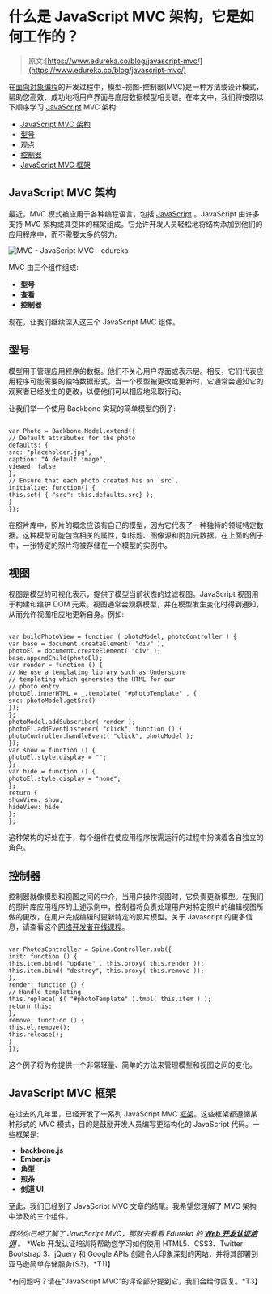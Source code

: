 # 什么是 JavaScript MVC 架构，它是如何工作的？

> 原文:[https://www.edureka.co/blog/javascript-mvc/](https://www.edureka.co/blog/javascript-mvc/)

在[面向对象编程](https://www.edureka.co/blog/javascript-object/)的开发过程中，模型-视图-控制器(MVC)是一种方法或设计模式，帮助您高效、成功地将用户界面与底层数据模型相关联。在本文中，我们将按照以下顺序学习 [JavaScript](https://www.edureka.co/javascript-jquery-training) MVC 架构:

*   [JavaScript MVC 架构](#javascriptmvc)
*   [型号](#models)
*   [观点](#views)
*   [控制器](#controllers)
*   [JavaScript MVC 框架](#framework)

## **JavaScript MVC 架构**

最近，MVC 模式被应用于各种编程语言，包括 [JavaScript](https://www.edureka.co/blog/javascript-tutorial/) 。JavaScript 由许多支持 MVC 架构或其变体的框架组成。它允许开发人员轻松地将结构添加到他们的应用程序中，而不需要太多的努力。

![MVC - JavaScript MVC - edureka](../Images/c978d16cee1466d6c4867d06a4ed7a08.png)

MVC 由三个组件组成:

*   **型号**
*   **查看**
*   **控制器**

现在，让我们继续深入这三个 JavaScript MVC 组件。

## **型号**

模型用于管理应用程序的数据。他们不关心用户界面或表示层。相反，它们代表应用程序可能需要的独特数据形式。当一个模型被更改或更新时，它通常会通知它的观察者已经发生的更改，以便他们可以相应地采取行动。

让我们举一个使用 Backbone 实现的简单模型的例子:

```

var Photo = Backbone.Model.extend({
// Default attributes for the photo
defaults: {
src: "placeholder.jpg",
caption: "A default image",
viewed: false
},
// Ensure that each photo created has an `src`.
initialize: function() {
this.set( { "src": this.defaults.src} );
}
});

```

在照片库中，照片的概念应该有自己的模型，因为它代表了一种独特的领域特定数据。这种模型可能包含相关的属性，如标题、图像源和附加元数据。在上面的例子中，一张特定的照片将被存储在一个模型的实例中。

## **视图**

视图是模型的可视化表示，提供了模型当前状态的过滤视图。JavaScript 视图用于构建和维护 DOM 元素。视图通常会观察模型，并在模型发生变化时得到通知，从而允许视图相应地更新自身。例如:

```

var buildPhotoView = function ( photoModel, photoController ) {
var base = document.createElement( "div" ),
photoEl = document.createElement( "div" );
base.appendChild(photoEl);
var render = function () {
// We use a templating library such as Underscore
// templating which generates the HTML for our
// photo entry
photoEl.innerHTML = _.template( "#photoTemplate" , {
src: photoModel.getSrc()
});
};
photoModel.addSubscriber( render );
photoEl.addEventListener( "click", function () {
photoController.handleEvent( "click", photoModel );
});
var show = function () {
photoEl.style.display = "";
};
var hide = function () {
photoEl.style.display = "none";
};
return {
showView: show,
hideView: hide
};
};

```

这种架构的好处在于，每个组件在使应用程序按需运行的过程中扮演着各自独立的角色。

## **控制器**

控制器就像模型和视图之间的中介，当用户操作视图时，它负责更新模型。在我们的照片库应用程序的上述示例中，控制器将负责处理用户对特定照片的编辑视图所做的更改，在用户完成编辑时更新特定的照片模型。关于 Javascript 的更多信息，请查看这个[网络开发者在线课程](https://www.edureka.co/masters-program/full-stack-developer-training)。

```

var PhotosController = Spine.Controller.sub({
init: function () {
this.item.bind( "update" , this.proxy( this.render ));
this.item.bind( "destroy", this.proxy( this.remove ));
},
render: function () {
// Handle templating
this.replace( $( "#photoTemplate" ).tmpl( this.item ) );
return this;
},
remove: function () {
this.el.remove();
this.release();
}
});

```

这个例子将为你提供一个非常轻量、简单的方法来管理模型和视图之间的变化。

## **JavaScript MVC 框架**

在过去的几年里，已经开发了一系列 JavaScript MVC [框架](https://www.edureka.co/blog/top-10-javascript-frameworks/)。这些框架都遵循某种形式的 MVC 模式，目的是鼓励开发人员编写更结构化的 JavaScript 代码。一些框架是:

*   **backbone.js**
*   **Ember.js**
*   **角型**
*   **煎茶**
*   **剑道 UI**

至此，我们已经到了 JavaScript MVC 文章的结尾。我希望您理解了 MVC 架构中涉及的三个组件。

*既然你已经了解了 JavaScript MVC，那就去看看 Edureka 的 **[Web 开发认证培训](https://www.edureka.co/complete-web-developer)** 。* *Web 开发认证培训将帮助您学习如何使用 HTML5、CSS3、Twitter Bootstrap 3、jQuery 和 Google APIs 创建令人印象深刻的网站，并将其部署到亚马逊简单存储服务(S3)。*T11】

*有问题吗？请在“JavaScript MVC”的评论部分提到它，我们会给你回复。*T3】